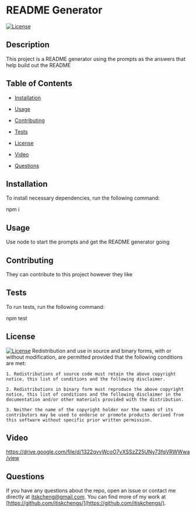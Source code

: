 # README Generator

  [![License](https://img.shields.io/badge/License-BSD%203--Clause-blue.svg)](https://opensource.org/licenses/BSD-3-Clause)

  ## Description

  This project is a README generator using the prompts as the answers that help build out the README

  ## Table of Contents

  * [Installation](#-installation)

  * [Usage](#-usage)

  * [Contributing](#-contributing)

  * [Tests](#-tests)

  * [License](#-license)

  * [Video](#-video)

  * [Questions](#-questions)

  ## Installation

  To install necessary dependencies, run the following command:

  npm i

  ## Usage

  Use node to start the prompts and get the README generator going

  ## Contributing 

  They can contribute to this project however they like

  ## Tests

  To run tests, run the following command:

  npm test

  ## License 

  [![License](https://img.shields.io/badge/License-BSD%203--Clause-blue.svg)](https://opensource.org/licenses/BSD-3-Clause)
  Redistribution and use in source and binary forms, with or without modification, are permitted provided that the following conditions are met:

    1. Redistributions of source code must retain the above copyright notice, this list of conditions and the following disclaimer.
    
    2. Redistributions in binary form must reproduce the above copyright notice, this list of conditions and the following disclaimer in the documentation and/or other materials provided with the distribution.
    
    3. Neither the name of the copyright holder nor the names of its contributors may be used to endorse or promote products derived from this software without specific prior written permission.
  
  ## Video

  https://drive.google.com/file/d/1322qvvWcoO7vXSSzZ25UNy73fqVRWWwa/view

  ## Questions 

  If you have any questions about the repo, open an issue or contact me directly at itskcheng@gmail.com. You can find more of my work at [https://github.com/itiskchengs/](https://github.com/itiskchengs/).
  


